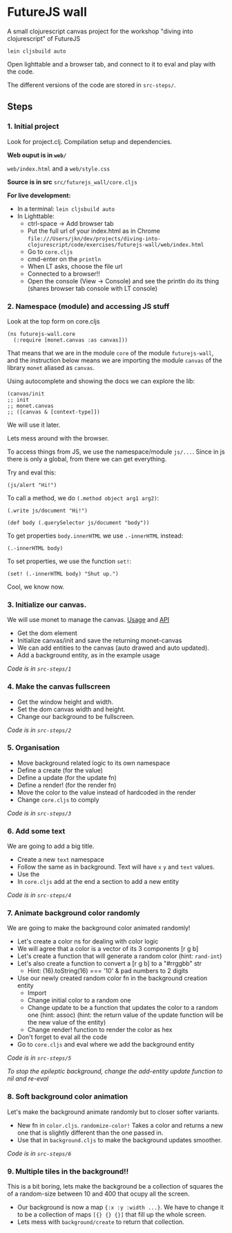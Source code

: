 
FutureJS wall
=============

A small clojurescript canvas project for the workshop "diving into
clojurescript" of FutureJS

```
lein cljsbuild auto
```

Open lighttable and a browser tab, and connect to it to eval and play with the
code.

The different versions of the code are stored in `src-steps/`.


Steps
-----

### 1. Initial project

Look for project.clj. Compilation setup and dependencies.

**Web ouput is in `web/`**

`web/index.html` and a `web/style.css`

**Source is in src**
`src/futurejs_wall/core.cljs`

**For live development:**

* In a terminal: `lein cljsbuild auto`
* In Lighttable:
  * ctrl-space -> Add browser tab
  * Put the full url of your index.html as in Chrome
    `file:///Users/jkn/dev/projects/diving-into-clojurescript/code/exercises/futurejs-wall/web/index.html`
  * Go to `core.cljs`
  * cmd-enter on the `println`
  * When LT asks, choose the file url
  * Connected to a browser!!
  * Open the console (View -> Console) and see the println do its thing (shares browser tab console with LT console)


### 2. Namespace (module) and accessing JS stuff

Look at the top form on core.cljs

```
(ns futurejs-wall.core
  (:require [monet.canvas :as canvas]))
```

That means that we are in the module `core` of the module `futurejs-wall`, and the instruction below means we are importing the module `canvas` of the library `monet` aliased as `canvas`.

Using autocomplete and showing the docs we can explore the lib:

```
(canvas/init
;; init
;; monet.canvas
;; ([canvas & [context-type]])
```

We will use it later.

Lets mess around with the browser.

To access things from JS, we use the namespace/module `js/...`. Since in js there is only a global, from there we can get everything.

Try and eval this:

```
(js/alert "Hi!")
```

To call a method, we do `(.method object arg1 arg2)`:

```
(.write js/document "Hi!")
```

```
(def body (.querySelector js/document "body"))
```

To get properties `body.innerHTML` we use `.-innerHTML` instead:

```
(.-innerHTML body)
```

To set properties, we use the function `set!`:

```
(set! (.-innerHTML body) "Shut up.")
```

Cool, we know now.


### 3. Initialize our canvas.

We will use monet to manage the canvas. [Usage](https://github.com/rm-hull/monet) and [API](http://www.destructuring-bind.org/monet/)

* Get the dom element
* Initialize canvas/init and save the returning monet-canvas
* We can add entities to the canvas (auto drawed and auto updated).
* Add a background entity, as in the example usage

*Code is in `src-steps/1`*

### 4. Make the canvas fullscreen

* Get the window height and width.
* Set the dom canvas width and height.
* Change our background to be fullscreen.

*Code is in `src-steps/2`*

### 5. Organisation

* Move background related logic to its own namespace
* Define a create (for the value)
* Define a update (for the update fn)
* Define a render! (for the render fn)
* Move the color to the value instead of hardcoded in the render
* Change `core.cljs` to comply

*Code is in `src-steps/3`*

### 6. Add some text

We are going to add a big title.

* Create a new `text` namespace
* Follow the same as in background. Text will have `x` `y` and `text` values.
* Use the
* In `core.cljs` add at the end a section to add a new entity

*Code is in `src-steps/4`*

### 7. Animate background color randomly

We are going to make the background color animated randomly!

* Let's create a color ns for dealing with color logic
* We will agree that a color is a vector of its 3 components [r g b]
* Let's create a function that will generate a random color (hint: `rand-int`)
* Let's also create a function to convert a [r g b] to a "#rrggbb" str
  * Hint: (16).toString(16) === '10' & pad numbers to 2 digits
* Use our newly created random color fn in the background creation entity
  * Import
  * Change initial color to a random one
  * Change update to be a function that updates the color to a random one
    (hint: assoc)
    (hint: the return value of the update function will be the new value of the entity)
  * Change render! function to render the color as hex
* Don't forget to eval all the code
* Go to `core.cljs` and eval where we add the background entity

*Code is in `src-steps/5`*

*To stop the epileptic background, change the add-entity update function to nil and re-eval*

### 8. Soft background color animation

Let's make the background animate randomly but to closer softer variants.

* New fn in `color.cljs`. `randomize-color!`
  Takes a color and returns a new one that is slightly different than the one passed in.
* Use that in `background.cljs` to make the background updates smoother.

*Code is in `src-steps/6`*

### 9. Multiple tiles in the background!!

This is a bit boring, lets make the background be a collection of squares the of a random-size between 10 and 400 that ocupy all the
screen.

* Our background is now a map `{:x :y :width ...}`. We have to change it to be a collection of maps `[{} {} {}]` that fill up the whole screen.
* Lets mess with `background/create` to return that collection.



